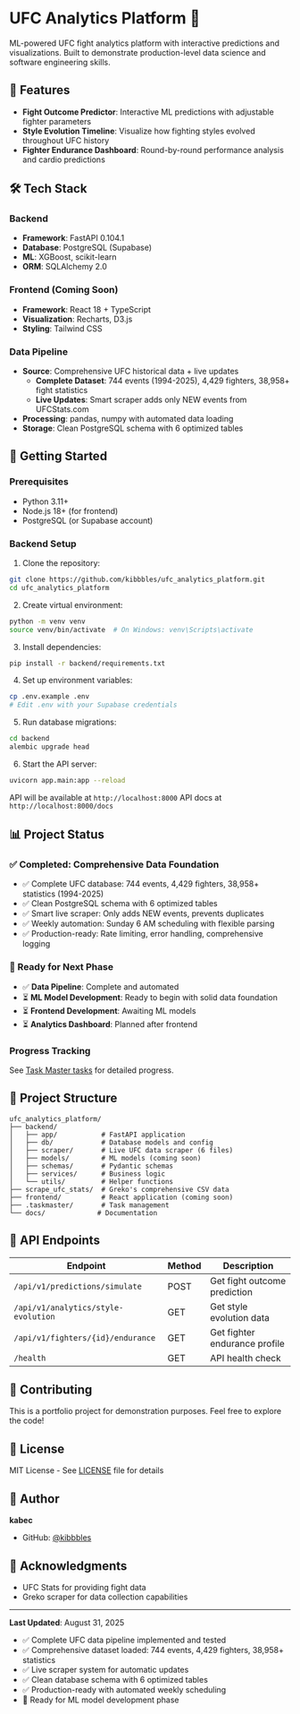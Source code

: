# UFC Analytics Platform 🥊

ML-powered UFC fight analytics platform with interactive predictions and visualizations. Built to demonstrate production-level data science and software engineering skills.

## 🎯 Features

- **Fight Outcome Predictor**: Interactive ML predictions with adjustable fighter parameters
- **Style Evolution Timeline**: Visualize how fighting styles evolved throughout UFC history  
- **Fighter Endurance Dashboard**: Round-by-round performance analysis and cardio predictions

## 🛠️ Tech Stack

### Backend
- **Framework**: FastAPI 0.104.1
- **Database**: PostgreSQL (Supabase)
- **ML**: XGBoost, scikit-learn
- **ORM**: SQLAlchemy 2.0

### Frontend (Coming Soon)
- **Framework**: React 18 + TypeScript
- **Visualization**: Recharts, D3.js
- **Styling**: Tailwind CSS

### Data Pipeline
- **Source**: Comprehensive UFC historical data + live updates
  - **Complete Dataset**: 744 events (1994-2025), 4,429 fighters, 38,958+ fight statistics
  - **Live Updates**: Smart scraper adds only NEW events from UFCStats.com
- **Processing**: pandas, numpy with automated data loading
- **Storage**: Clean PostgreSQL schema with 6 optimized tables

## 🚀 Getting Started

### Prerequisites
- Python 3.11+
- Node.js 18+ (for frontend)
- PostgreSQL (or Supabase account)

### Backend Setup

1. Clone the repository:
```bash
git clone https://github.com/kibbbles/ufc_analytics_platform.git
cd ufc_analytics_platform
```

2. Create virtual environment:
```bash
python -m venv venv
source venv/bin/activate  # On Windows: venv\Scripts\activate
```

3. Install dependencies:
```bash
pip install -r backend/requirements.txt
```

4. Set up environment variables:
```bash
cp .env.example .env
# Edit .env with your Supabase credentials
```

5. Run database migrations:
```bash
cd backend
alembic upgrade head
```

6. Start the API server:
```bash
uvicorn app.main:app --reload
```

API will be available at `http://localhost:8000`
API docs at `http://localhost:8000/docs`

## 📊 Project Status

### ✅ Completed: Comprehensive Data Foundation
- ✅ Complete UFC database: 744 events, 4,429 fighters, 38,958+ statistics (1994-2025)
- ✅ Clean PostgreSQL schema with 6 optimized tables
- ✅ Smart live scraper: Only adds NEW events, prevents duplicates
- ✅ Weekly automation: Sunday 6 AM scheduling with flexible parsing
- ✅ Production-ready: Rate limiting, error handling, comprehensive logging

### 🚀 Ready for Next Phase
- ✅ **Data Pipeline**: Complete and automated
- ⏳ **ML Model Development**: Ready to begin with solid data foundation
- ⏳ **Frontend Development**: Awaiting ML models
- ⏳ **Analytics Dashboard**: Planned after frontend

### Progress Tracking
See [Task Master tasks](/.taskmaster/tasks/tasks.json) for detailed progress.

## 📁 Project Structure

```
ufc_analytics_platform/
├── backend/
│   ├── app/           # FastAPI application
│   ├── db/            # Database models and config  
│   ├── scraper/       # Live UFC data scraper (6 files)
│   ├── models/        # ML models (coming soon)
│   ├── schemas/       # Pydantic schemas
│   ├── services/      # Business logic
│   └── utils/         # Helper functions
├── scrape_ufc_stats/  # Greko's comprehensive CSV data
├── frontend/          # React application (coming soon)
├── .taskmaster/       # Task management
└── docs/             # Documentation
```

## 🔗 API Endpoints

| Endpoint | Method | Description |
|----------|--------|-------------|
| `/api/v1/predictions/simulate` | POST | Get fight outcome prediction |
| `/api/v1/analytics/style-evolution` | GET | Get style evolution data |
| `/api/v1/fighters/{id}/endurance` | GET | Get fighter endurance profile |
| `/health` | GET | API health check |

## 🤝 Contributing

This is a portfolio project for demonstration purposes. Feel free to explore the code!

## 📝 License

MIT License - See [LICENSE](LICENSE) file for details

## 👤 Author

**kabec**
- GitHub: [@kibbbles](https://github.com/kibbbles)

## 🙏 Acknowledgments

- UFC Stats for providing fight data
- Greko scraper for data collection capabilities

---

**Last Updated**: August 31, 2025  
- ✅ Complete UFC data pipeline implemented and tested
- ✅ Comprehensive dataset loaded: 744 events, 4,429 fighters, 38,958+ statistics
- ✅ Live scraper system for automatic updates  
- ✅ Clean database schema with 6 optimized tables
- ✅ Production-ready with automated weekly scheduling
- 🚀 Ready for ML model development phase
